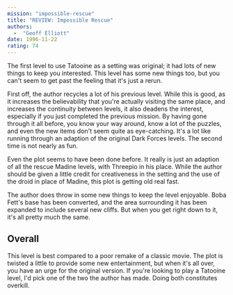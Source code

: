 ```yaml
---
mission: "impossible-rescue"
title: "REVIEW: Impossible Rescue"
authors: 
  -  "Geoff Elliott"
date: 1996-11-22
rating: 74
---
```


The first level to use Tatooine as a setting was original; it had lots of new things to keep you interested. This level has some new things too, but you can't seem to get past the feeling that it's just a rerun.

First off, the author recycles a lot of his previous level. While this is good, as it increases the believability that you're actually visiting the same place, and increases the continuity between levels, it also deadens the interest, especially if you just completed the previous mission. By having gone through it all before, you know your way around, know a lot of the puzzles, and even the new items don't seem quite as eye-catching. It's a lot like running through an adaption of the original Dark Forces levels. The second time is not nearly as fun.

Even the plot seems to have been done before. It really is just an adaption of all the rescue Madine levels, with Threepio in his place. While the author should be given a little credit for creativeness in the setting and the use of the droid in place of Madine, this plot is getting old real fast.

The author does throw in some new things to keep the level enjoyable. Boba Fett's base has been converted, and the area surrounding it has been expanded to include several new cliffs. But when you get right down to it, it's all pretty much the same.

## Overall

This level is best compared to a poor remake of a classic movie. The plot is twisted a little to provide some new entertainment, but when it's all over, you have an urge for the original version. If you're looking to play a Tatooine level, I'd pick one of the two the author has made. Doing both constitutes overkill.
